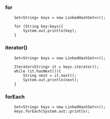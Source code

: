 ### for

```jshelllanguage
    Set<String> keys = new LinkedHashSet<>();

    for (String key:keys){
        System.out.println(key);
    }
```

### iterator()

```jshelllanguage
    Set<String> keys = new LinkedHashSet<>();

    Iterator<String> it = keys.iterator();
    while (it.hasNext()){
        String next = it.next();
        System.out.println(next);
    }
```

### forEach

```jshelllanguage
    Set<String> keys = new LinkedHashSet<>();
    keys.forEach(System.out::println);
```
